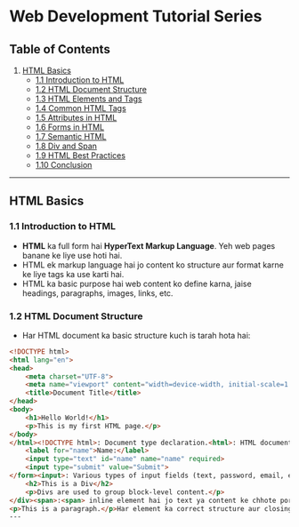 # Web Development Tutorial Series

## Table of Contents
1. [HTML Basics](#html-basics)
   - [1.1 Introduction to HTML](#11-introduction-to-html)
   - [1.2 HTML Document Structure](#12-html-document-structure)
   - [1.3 HTML Elements and Tags](#13-html-elements-and-tags)
   - [1.4 Common HTML Tags](#14-common-html-tags)
   - [1.5 Attributes in HTML](#15-attributes-in-html)
   - [1.6 Forms in HTML](#16-forms-in-html)
   - [1.7 Semantic HTML](#17-semantic-html)
   - [1.8 Div and Span](#18-div-and-span)
   - [1.9 HTML Best Practices](#19-html-best-practices)
   - [1.10 Conclusion](#20-conclusion)

---

## HTML Basics

### 1.1 Introduction to HTML
- **HTML** ka full form hai **HyperText Markup Language**. Yeh web pages banane ke liye use hoti hai.
- HTML ek markup language hai jo content ko structure aur format karne ke liye tags ka use karti hai.
- HTML ka basic purpose hai web content ko define karna, jaise headings, paragraphs, images, links, etc.

### 1.2 HTML Document Structure
- Har HTML document ka basic structure kuch is tarah hota hai:

```html
<!DOCTYPE html>
<html lang="en">
<head>
    <meta charset="UTF-8">
    <meta name="viewport" content="width=device-width, initial-scale=1.0">
    <title>Document Title</title>
</head>
<body>
    <h1>Hello World!</h1>
    <p>This is my first HTML page.</p>
</body>
</html><!DOCTYPE html>: Document type declaration.<html>: HTML document ka root element.<head>: Document ka metadata (title, character set, etc.).<body>: Document ka visible content.1.3 HTML Elements and TagsHTML elements ko tags se define kiya jata hai. Tags ka syntax kuch is tarah hota hai:<tagname>Content goes here</tagname>Example: <p>This is a paragraph.</p>1.4 Common HTML TagsHeadings: <h1> se <h6> tak headings.Paragraphs: <p> tag paragraphs ke liye.Links: <a href="url">Link text</a> se hyperlinks banate hain.Images: <img src="image-url" alt="description"> se images include karte hain.Lists:Unordered lists: <ul><li>Item</li></ul>Ordered lists: <ol><li>Item</li></ol>1.5 Attributes in HTMLHTML tags mein additional information provide karne ke liye attributes ka use hota hai. Attributes ka syntax kuch is tarah hota hai:<tagname attribute="value">Content</tagname>Example: <a href="https://www.example.com" target="_blank">Visit Example</a>1.6 Forms in HTMLHTML forms user input collect karne ke liye use hoti hain. Form ka basic structure kuch is tarah hota hai:<form action="submit-url" method="POST">
    <label for="name">Name:</label>
    <input type="text" id="name" name="name" required>
    <input type="submit" value="Submit">
</form><input>: Various types of input fields (text, password, email, etc.).<label>: Labels for input fields.<textarea>: Multi-line text input.1.7 Semantic HTMLSemantic HTML ka use karke aap elements ko unke meaning ke hisaab se define karte hain. Yeh accessibility aur SEO mein help karta hai.Examples of semantic elements:<header>: Page ka header.<nav>: Navigation links.<article>: Independent content.<footer>: Page ka footer.1.8 Div and Span<div>:<div> block-level element hai jo content ko grouping aur layout ke liye use hota hai.Iska use styling aur scripting ke liye bhi kiya jata hai.Example:<div style="background-color: lightblue; padding: 10px;">
    <h2>This is a Div</h2>
    <p>Divs are used to group block-level content.</p>
</div><span>:<span> inline element hai jo text ya content ke chhote portions ko group karne ke liye use hota hai.Iska use styling aur scripting ke liye bhi kiya jata hai.Example:<p>This is a <span style="color: red;">red</span> word in a sentence.</p>Difference:<div> block-level element hai aur naya line shuru karta hai, jabki <span> inline element hai aur same line mein content ko group karta hai.1.9 HTML Best PracticesCode ko clean aur organized rakhna zaroori hai.Indentation aur comments ka use karein:<!-- This is a comment -->
<p>This is a paragraph.</p>Har element ka correct structure aur closing tag ka use karein.1.10 ConclusionHTML web development ka foundational language hai. Isse sikhne se aap web pages ka structure aur layout achhe se samajh sakte hain.
---
